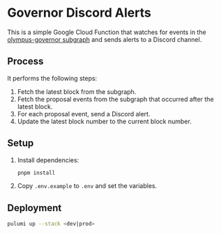 # Governor Discord Alerts

This is a simple Google Cloud Function that watches for events in the [olympus-governor subgraph](https://github.com/OlympusDAO/governor-subgraph/) and sends alerts to a Discord channel.

## Process

It performs the following steps:

1. Fetch the latest block from the subgraph.
1. Fetch the proposal events from the subgraph that occurred after the latest block.
1. For each proposal event, send a Discord alert.
1. Update the latest block number to the current block number.

## Setup

1. Install dependencies:

   ```bash
   pnpm install
   ```

1. Copy `.env.example` to `.env` and set the variables.

## Deployment

```bash
pulumi up --stack <dev|prod>
```
